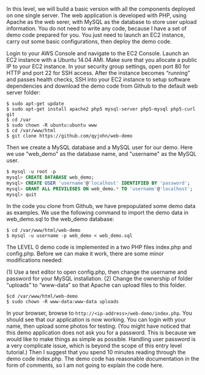 
In this level, we will build a basic version with all the components deployed on one single server. The web application is developed with PHP, using Apache as the web serer, with MySQL as the database to store user upload information. You do not need to write any code, because I have a set of demo code prepared for you. You just need to launch an EC2 instance, carry out some basic configurations, then deploy the demo code.

Login to your AWS Console and navigate to the EC2 Console. Launch an EC2 instance with a Ubuntu 14.04 AMI. Make sure that you allocate a public IP to your EC2 instance. In your security group settings, open port 80 for HTTP and port 22 for SSH access. After the instance becomes “running” and passes health checks, SSH into your EC2 instance to setup software dependencies and download the demo code from Github to the default web server folder:

```shell
$ sudo apt-get update
$ sudo apt-get install apache2 php5 mysql-server php5-mysql php5-curl git
$ cd /var
$ sudo chown -R ubuntu:ubuntu www
$ cd /var/www/html
$ git clone https://github.com/qyjohn/web-demo
```

Then we create a MySQL database and a MySQL user for our demo. Here we use "web_demo" as the database name, and "username" as the MySQL user.

```sql
$ mysql -u root -p
mysql> CREATE DATABASE web_demo;
mysql> CREATE USER 'username'@'localhost' IDENTIFIED BY 'password';
mysql> GRANT ALL PRIVILEGES ON web_demo.* TO 'username'@'localhost';
mysql> quit
```

In the code you clone from Github, we have prepopulated some demo data as examples. We use the following command to import the demo data in web_demo.sql to the web_demo database:

```shell
$ cd /var/www/html/web-demo
$ mysql -u username -p web_demo < web_demo.sql
```

The LEVEL 0 demo code is implemented in a two PHP files index.php and config.php. Before we can make it work, there are some minor modifications needed:

(1) Use a text editor to open config.php, then change the username and password for your MySQL installation.
(2) Change the ownership of folder “uploads” to “www-data” so that Apache can upload files to this folder.

```
$cd /var/www/html/web-demo
$ sudo chown -R www-data:www-data uploads
```

In your browser, browse to `http://<ip-address>/web-demo/index.php`. You should see that our application is now working. You can login with your name, then upload some photos for testing. (You might have noticed that this demo application does not ask you for a password. This is because we would like to make things as simple as possible. Handling user password is a very complicate issue, which is beyond the scope of this entry level tutorial.) Then I suggest that you spend 10 minutes reading through the demo code index.php. The demo code has reasonable documentation in the form of comments, so I am not going to explain the code here.